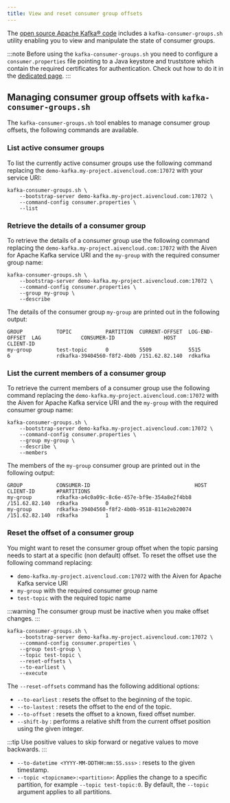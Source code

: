 ```yaml
---
title: View and reset consumer group offsets
---
```


The [open source Apache Kafka® code](https://kafka.apache.org/downloads)
includes a `kafka-consumer-groups.sh` utility enabling you to view and
manipulate the state of consumer groups.

:::note
Before using the `kafka-consumer-groups.sh` you need to configure a
`consumer.properties` file pointing to a Java keystore and truststore
which contain the required certificates for authentication. Check out
how to do it in the
[dedicated page](kafka-tools-config-file).
:::

## Managing consumer group offsets with `kafka-consumer-groups.sh`

The `kafka-consumer-groups.sh` tool enables to manage consumer group
offsets, the following commands are available.

### List active consumer groups

To list the currently active consumer groups use the following command
replacing the `demo-kafka.my-project.aivencloud.com:17072` with your
service URI:

``` 
kafka-consumer-groups.sh \
    --bootstrap-server demo-kafka.my-project.aivencloud.com:17072 \
    --command-config consumer.properties \
    --list
```

### Retrieve the details of a consumer group

To retrieve the details of a consumer group use the following command
replacing the `demo-kafka.my-project.aivencloud.com:17072` with the
Aiven for Apache Kafka service URI and the `my-group` with the required
consumer group name:

``` 
kafka-consumer-groups.sh \
    --bootstrap-server demo-kafka.my-project.aivencloud.com:17072 \
    --command-config consumer.properties \
    --group my-group \
    --describe
```

The details of the consumer group `my-group` are printed out in the
following output:

``` text
GROUP           TOPIC           PARTITION  CURRENT-OFFSET  LOG-END-OFFSET  LAG             CONSUMER-ID                HOST            CLIENT-ID
my-group        test-topic      0          5509            5515            6               rdkafka-39404560-f8f2-4b0b /151.62.82.140  rdkafka
```

### List the current members of a consumer group

To retrieve the current members of a consumer group use the following
command replacing the `demo-kafka.my-project.aivencloud.com:17072` with
the Aiven for Apache Kafka service URI and the `my-group` with the
required consumer group name:

``` 
kafka-consumer-groups.sh \
    --bootstrap-server demo-kafka.my-project.aivencloud.com:17072 \
    --command-config consumer.properties \
    --group my-group \
    --describe \
    --members
```

The members of the `my-group` consumer group are printed out in the
following output:

``` text
GROUP           CONSUMER-ID                                  HOST            CLIENT-ID       #PARTITIONS
my-group        rdkafka-a4c0a09c-8c6e-457e-bf9e-354a8e2f4bb8 /151.62.82.140  rdkafka         0
my-group        rdkafka-39404560-f8f2-4b0b-9518-811e2eb20074 /151.62.82.140  rdkafka         1
```

### Reset the offset of a consumer group

You might want to reset the consumer group offset when the topic parsing
needs to start at a specific (non default) offset. To reset the offset
use the following command replacing:

-   `demo-kafka.my-project.aivencloud.com:17072` with the Aiven for
    Apache Kafka service URI
-   `my-group` with the required consumer group name
-   `test-topic` with the required topic name

:::warning
The consumer group must be inactive when you make offset changes.
:::

``` 
kafka-consumer-groups.sh \
    --bootstrap-server demo-kafka.my-project.aivencloud.com:17072 \
    --command-config consumer.properties \
    --group test-group \
    --topic test-topic \
    --reset-offsets \
    --to-earliest \
    --execute
```

The `--reset-offsets` command has the following additional options:

-   `--to-earliest` : resets the offset to the beginning of the topic.
-   `--to-lastest` : resets the offset to the end of the topic.
-   `--to-offset` : resets the offset to a known, fixed offset number.
-   `--shift-by` : performs a relative shift from the current offset
    position using the given integer.

:::tip
Use positive values to skip forward or negative values to move
backwards.
:::

-   `--to-datetime <YYYY-MM-DDTHH:mm:SS.sss>` : resets to the given
    timestamp.
-   `--topic <topicname>:<partition>`: Applies the change to a specific
    partition, for example `--topic test-topic:0`. By default, the
    `--topic` argument applies to all partitions.
